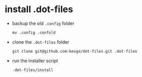 # install .dot-files

- backup the old `.config` folder

  ```
  mv .config .confold
  ```
  
- clone the `.dot-files` folder

  ```
  git clone git@github.com:kevgo/dot-files.git .dot-files
  ```
  
- run the installer script

  ```
  .dot-files/install
  ```
